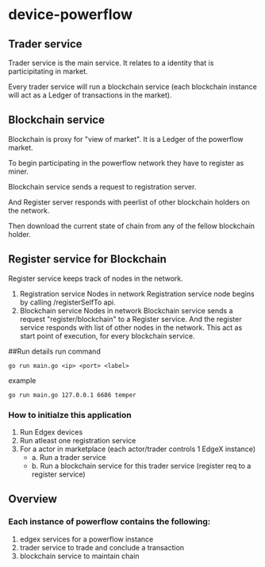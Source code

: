 # device-powerflow

## Trader service
Trader service is the main service. 
It relates to a identity that is participitating in market.

Every trader service will run a blockchain service 
(each blockchain instance will act as a Ledger of transactions in the market).

## Blockchain service
Blockchain is proxy for "view of market". 
It is a Ledger of the powerflow market.

To begin participating in the powerflow network they have to register as miner.

Blockchain service sends a request to registration server.

And Register server responds with peerlist of other blockchain holders 
on the network.

Then download the current state of chain from any of the fellow blockchain holder.
 
## Register service for Blockchain
Register service keeps track of nodes in the network.
1. Registration service Nodes in network
Registration service node begins by calling /registerSelfTo api.
2. Blockchain service Nodes in network
Blockchain service sends a request "register/blockchain" to a Register service.
And the register service responds with list of other nodes in the network.
This act as start point of execution, for every blockchain service.


##Run details
run command

``go run main.go <ip> <port> <label>``

example 

``go run main.go 127.0.0.1 6686 temper``

### How to initialze this application
1. Run Edgex devices
1. Run atleast one registration service
2. For a actor in marketplace (each actor/trader controls 1 EdgeX instance)
    - a. Run a trader service 
    - b. Run a blockchain service for this trader service (register req to a register service)
    
    
    

## Overview
### Each instance of powerflow contains the following:
1. edgex services for a powerflow instance
2. trader service to trade and conclude a transaction
3. blockchain service to maintain chain
